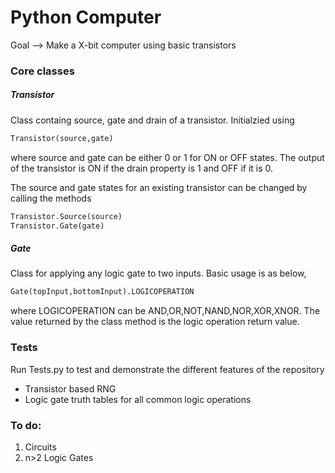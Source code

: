 # Python Computer
Goal --> Make a X-bit computer using basic transistors

### Core classes

##### Transistor
Class containg source, gate and drain of a transistor. Initialzied using
```python
Transistor(source,gate)
```
where source and gate can be either 0 or 1 for ON or OFF states.
The output of the transistor is ON if the drain property is 1 and OFF if it is 0.

The source and gate states for an existing transistor can be changed by calling the methods
```python
Transistor.Source(source)
Transistor.Gate(gate)
```

##### Gate
Class for applying any logic gate to two inputs. Basic usage is as below,
```python
Gate(topInput,bottomInput).LOGICOPERATION
```
where LOGICOPERATION can be AND,OR,NOT,NAND,NOR,XOR,XNOR. The value returned by the class method is the logic operation return value.

### Tests 
Run Tests.py to test and demonstrate the different features of the repository
+ Transistor based RNG
+ Logic gate truth tables for all common logic operations

### To do:
1. Circuits
2. n>2 Logic Gates
